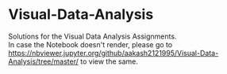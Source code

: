 # Visual-Data-Analysis
Solutions for the Visual Data Analysis Assignments.<br>
In case the Notebook doesn't render, please go to https://nbviewer.jupyter.org/github/aakash2121995/Visual-Data-Analysis/tree/master/ to view the same.


